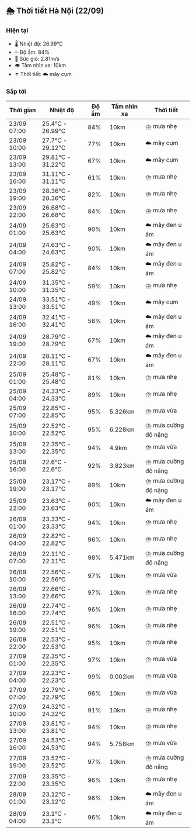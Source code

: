 ## 🌦️ Thời tiết Hà Nội (22/09)

### Hiện tại

- 🌡️ Nhiệt độ: 26.99℃
- 💦 Độ ẩm: 84%
- 💨 Sức gió: 2.81m/s
- 👁️ Tầm nhìn xa: 10km
- ☂️ Thời tiết: ☁️ mây cụm

### Sắp tới

| Thời gian | Nhiệt độ | Độ ẩm | Tầm nhìn xa | Thời tiết |
| --- | --- | --- | --- | --- |
| 23/09 07:00 | 25.4℃ - 26.99℃ | 84% | 10km | ⛈️ mưa nhẹ |
| 23/09 10:00 | 27.7℃ - 29.12℃ | 77% | 10km | ☁️ mây cụm |
| 23/09 13:00 | 29.81℃ - 31.22℃ | 67% | 10km | ☁️ mây cụm |
| 23/09 16:00 | 31.11℃ - 31.11℃ | 61% | 10km | ⛈️ mưa nhẹ |
| 23/09 19:00 | 28.36℃ - 28.36℃ | 82% | 10km | ⛈️ mưa nhẹ |
| 23/09 22:00 | 26.68℃ - 26.68℃ | 84% | 10km | ⛈️ mưa nhẹ |
| 24/09 01:00 | 25.63℃ - 25.63℃ | 90% | 10km | ☁️ mây đen u ám |
| 24/09 04:00 | 24.63℃ - 24.63℃ | 90% | 10km | ☁️ mây đen u ám |
| 24/09 07:00 | 25.82℃ - 25.82℃ | 84% | 10km | ☁️ mây đen u ám |
| 24/09 10:00 | 31.35℃ - 31.35℃ | 59% | 10km | ⛈️ mưa nhẹ |
| 24/09 13:00 | 33.51℃ - 33.51℃ | 49% | 10km | ☁️ mây cụm |
| 24/09 16:00 | 32.41℃ - 32.41℃ | 56% | 10km | ☁️ mây đen u ám |
| 24/09 19:00 | 28.79℃ - 28.79℃ | 67% | 10km | ☁️ mây đen u ám |
| 24/09 22:00 | 28.11℃ - 28.11℃ | 67% | 10km | ☁️ mây đen u ám |
| 25/09 01:00 | 25.48℃ - 25.48℃ | 81% | 10km | ⛈️ mưa nhẹ |
| 25/09 04:00 | 24.33℃ - 24.33℃ | 89% | 10km | ⛈️ mưa nhẹ |
| 25/09 07:00 | 22.85℃ - 22.85℃ | 95% | 5.326km | ⛈️ mưa vừa |
| 25/09 10:00 | 22.52℃ - 22.52℃ | 95% | 6.228km | ⛈️ mưa cường độ nặng |
| 25/09 13:00 | 22.35℃ - 22.35℃ | 94% | 4.9km | ⛈️ mưa vừa |
| 25/09 16:00 | 22.6℃ - 22.6℃ | 92% | 3.823km | ⛈️ mưa cường độ nặng |
| 25/09 19:00 | 23.17℃ - 23.17℃ | 89% | 10km | ⛈️ mưa cường độ nặng |
| 25/09 22:00 | 23.63℃ - 23.63℃ | 90% | 10km | ☁️ mây đen u ám |
| 26/09 01:00 | 23.33℃ - 23.33℃ | 94% | 10km | ⛈️ mưa nhẹ |
| 26/09 04:00 | 22.82℃ - 22.82℃ | 96% | 10km | ⛈️ mưa nhẹ |
| 26/09 07:00 | 22.11℃ - 22.11℃ | 98% | 5.471km | ⛈️ mưa cường độ nặng |
| 26/09 10:00 | 22.56℃ - 22.56℃ | 97% | 10km | ⛈️ mưa vừa |
| 26/09 13:00 | 22.66℃ - 22.66℃ | 97% | 10km | ⛈️ mưa nhẹ |
| 26/09 16:00 | 22.74℃ - 22.74℃ | 96% | 10km | ⛈️ mưa nhẹ |
| 26/09 19:00 | 22.51℃ - 22.51℃ | 96% | 10km | ⛈️ mưa nhẹ |
| 26/09 22:00 | 22.53℃ - 22.53℃ | 95% | 10km | ⛈️ mưa nhẹ |
| 27/09 01:00 | 22.35℃ - 22.35℃ | 97% | 10km | ⛈️ mưa vừa |
| 27/09 04:00 | 22.23℃ - 22.23℃ | 99% | 0.002km | ⛈️ mưa vừa |
| 27/09 07:00 | 22.79℃ - 22.79℃ | 96% | 10km | ⛈️ mưa vừa |
| 27/09 10:00 | 24.32℃ - 24.32℃ | 91% | 10km | ⛈️ mưa nhẹ |
| 27/09 13:00 | 23.81℃ - 23.81℃ | 94% | 10km | ⛈️ mưa nhẹ |
| 27/09 16:00 | 24.53℃ - 24.53℃ | 94% | 5.758km | ⛈️ mưa vừa |
| 27/09 19:00 | 23.52℃ - 23.52℃ | 97% | 10km | ⛈️ mưa cường độ nặng |
| 27/09 22:00 | 23.35℃ - 23.35℃ | 96% | 10km | ⛈️ mưa nhẹ |
| 28/09 01:00 | 23.12℃ - 23.12℃ | 96% | 10km | ☁️ mây đen u ám |
| 28/09 04:00 | 23.1℃ - 23.1℃ | 96% | 10km | ☁️ mây đen u ám |
